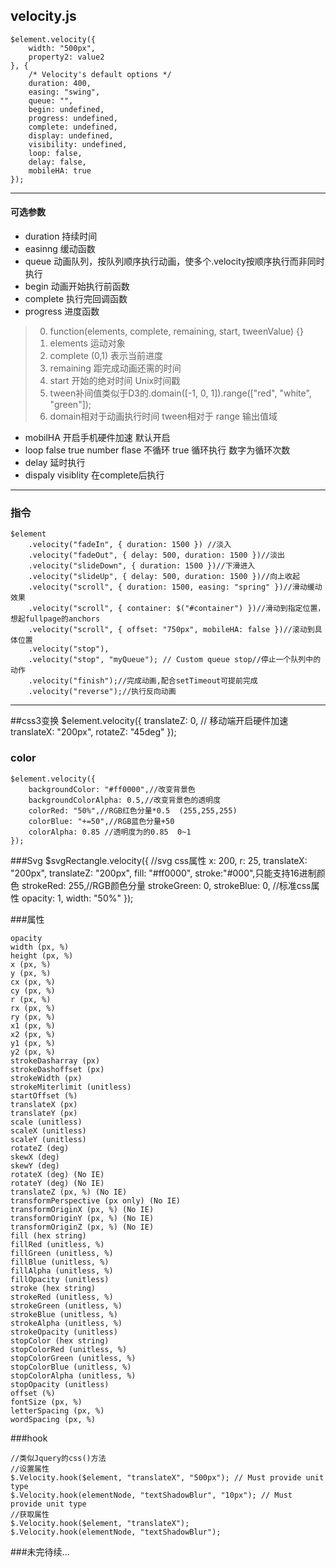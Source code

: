 ## velocity.js ##

	$element.velocity({
		width: "500px",  
		property2: value2
	}, {
		/* Velocity's default options */
		duration: 400,
		easing: "swing",
		queue: "",
		begin: undefined,
		progress: undefined,
		complete: undefined,
		display: undefined,
		visibility: undefined,
		loop: false,
		delay: false,
		mobileHA: true
	});
***
#### 可选参数 
+ duration 持续时间
+ easinng 缓动函数
+ queue 动画队列，按队列顺序执行动画，使多个.velocity按顺序执行而非同时执行
+ begin 动画开始执行前函数
+ complete 执行完回调函数
+ progress 进度函数

> 0. function(elements, complete, remaining, start, tweenValue) {}
> 1. elements 运动对象	
> 2. complete (0,1) 表示当前进度
> 3. remaining 距完成动画还需的时间
> 4. start 开始的绝对时间 Unix时间戳
> 5. tween补间值类似于D3的.domain([-1, 0, 1]).range(["red", "white", "green"]);
> 6. domain相对于动画执行时间 tween相对于 range 输出值域

+ mobilHA 开启手机硬件加速 默认开启
+ loop false true number flase 不循环 true 循环执行 数字为循环次数
+ delay 延时执行
+ dispaly visiblity 在complete后执行

***
	
### 指令		
	$element
	    .velocity("fadeIn", { duration: 1500 }) //淡入
	    .velocity("fadeOut", { delay: 500, duration: 1500 })//淡出
	    .velocity("slideDown", { duration: 1500 })//下滑进入
	    .velocity("slideUp", { delay: 500, duration: 1500 })//向上收起
	    .velocity("scroll", { duration: 1500, easing: "spring" })//滑动缓动效果
	    .velocity("scroll", { container: $("#container") })//滑动到指定位置，想起fullpage的anchors
	    .velocity("scroll", { offset: "750px", mobileHA: false })//滚动到具体位置
	    .velocity("stop"),
	    .velocity("stop", "myQueue"); // Custom queue stop//停止一个队列中的动作
		.velocity("finish");//完成动画,配合setTimeout可提前完成
    	.velocity("reverse");//执行反向动画


 ***

 ##css3变换
	$element.velocity({
		translateZ: 0, // 移动端开启硬件加速
		translateX: "200px",
		rotateZ: "45deg"
	});


### color 

	$element.velocity({
	    backgroundColor: "#ff0000",//改变背景色
	    backgroundColorAlpha: 0.5,//改变背景色的透明度
	    colorRed: "50%",//RGB红色分量*0.5  (255,255,255)
	    colorBlue: "+=50",//RGB蓝色分量+50
	    colorAlpha: 0.85 //透明度为的0.85  0~1
	});
	

###Svg
	$svgRectangle.velocity({
		//svg css属性
	    x: 200,
	    r: 25,
	    translateX: "200px",
	    translateZ: "200px",
	    fill: "#ff0000",
	    stroke:"#000",只能支持16进制颜色
	    strokeRed: 255,//RGB颜色分量
	    strokeGreen: 0,
	    strokeBlue: 0,
	   //标准css属性
	    opacity: 1,
	    width: "50%"
	});

###属性

	opacity
	width (px, %)
	height (px, %)
	x (px, %)
	y (px, %)
	cx (px, %)
	cy (px, %)
	r (px, %)
	rx (px, %)
	ry (px, %)
	x1 (px, %)
	x2 (px, %)
	y1 (px, %)
	y2 (px, %)
	strokeDasharray (px)
	strokeDashoffset (px)
	strokeWidth (px)
	strokeMiterlimit (unitless)
	startOffset (%)
	translateX (px)
	translateY (px)
	scale (unitless)
	scaleX (unitless)
	scaleY (unitless)
	rotateZ (deg)
	skewX (deg)
	skewY (deg)
	rotateX (deg) (No IE)
	rotateY (deg) (No IE)
	translateZ (px, %) (No IE)
	transformPerspective (px only) (No IE)
	transformOriginX (px, %) (No IE)
	transformOriginY (px, %) (No IE)
	transformOriginZ (px, %) (No IE)
	fill (hex string)
	fillRed (unitless, %)
	fillGreen (unitless, %)
	fillBlue (unitless, %)
	fillAlpha (unitless, %)
	fillOpacity (unitless)
	stroke (hex string)
	strokeRed (unitless, %)
	strokeGreen (unitless, %)
	strokeBlue (unitless, %)
	strokeAlpha (unitless, %)
	strokeOpacity (unitless)
	stopColor (hex string)
	stopColorRed (unitless, %)
	stopColorGreen (unitless, %)
	stopColorBlue (unitless, %)
	stopColorAlpha (unitless, %)
	stopOpacity (unitless)
	offset (%)
	fontSize (px, %)
	letterSpacing (px, %)
	wordSpacing (px, %)

###hook

	//类似Jquery的css()方法
	//设置属性
	$.Velocity.hook($element, "translateX", "500px"); // Must provide unit type
	$.Velocity.hook(elementNode, "textShadowBlur", "10px"); // Must provide unit type
	//获取属性
	$.Velocity.hook($element, "translateX");
	$.Velocity.hook(elementNode, "textShadowBlur");


###未完待续...

	